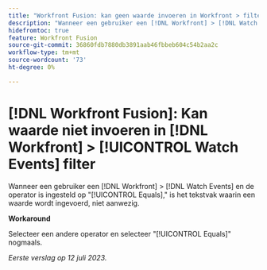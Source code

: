 ```yaml
---
title: "Workfront Fusion: kan geen waarde invoeren in Workfront > filter voor controlegebeurtenissen"
description: "Wanneer een gebruiker een [!DNL Workfront] > [!DNL Watch Events] en de operator is ingesteld op [!UICONTROL Equals]is het tekstvak waarin een waarde moet worden ingevoerd, niet aanwezig."
hidefromtoc: true
feature: Workfront Fusion
source-git-commit: 36860fdb7880db3891aab46fbbeb604c54b2aa2c
workflow-type: tm+mt
source-wordcount: '73'
ht-degree: 0%

---
```



# [!DNL Workfront Fusion]: Kan waarde niet invoeren in [!DNL Workfront] > [!UICONTROL Watch Events] filter

Wanneer een gebruiker een [!DNL Workfront] > [!DNL Watch Events] en de operator is ingesteld op &quot;[!UICONTROL Equals],&quot; is het tekstvak waarin een waarde wordt ingevoerd, niet aanwezig.

**Workaround**

Selecteer een andere operator en selecteer &quot;[!UICONTROL Equals]&quot; nogmaals.

_Eerste verslag op 12 juli 2023._

